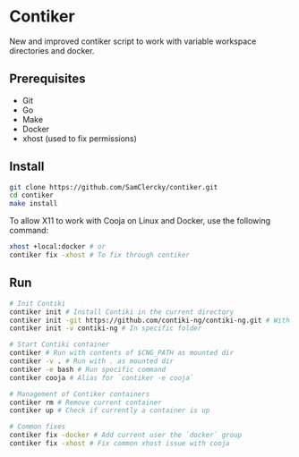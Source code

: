 # Contiker

New and improved contiker script to work with variable workspace directories and docker.

## Prerequisites

- Git
- Go
- Make
- Docker
- xhost (used to fix permissions)

## Install

```bash
git clone https://github.com/SamClercky/contiker.git
cd contiker
make install
```

To allow X11 to work with Cooja on Linux and Docker, use the following command:
```bash
xhost +local:docker # or
contiker fix -xhost # To fix through contiker
```

## Run

```bash
# Init Contiki
contiker init # Install Contiki in the current directory
contiker init -git https://github.com/contiki-ng/contiki-ng.git # With specific git
contiker init -v contiki-ng # In specific folder

# Start Contiki container
contiker # Run with contents of $CNG_PATH as mounted dir
contiker -v . # Run with . as mounted dir
contiker -e bash # Run specific command
contiker cooja # Alias for `contiker -e cooja`

# Management of Contiker containers
contiker rm # Remove current container
contiker up # Check if currently a container is up

# Common fixes
contiker fix -docker # Add current user the `docker` group
contiker fix -xhost # Fix common xhost issue with cooja
```
